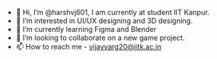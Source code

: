 - 👋 Hi, I’m @harshvj601, I am currently at student IIT Kanpur.
- 👀 I’m interested in UI/UX designing and 3D designing.
- 🌱 I’m currently learning Figma and Blender
- 💞️ I’m looking to collaborate on a new game project.
- 📫 How to reach me - vijayvarg20@iitk.ac.in
